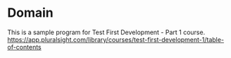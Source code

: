 # Domain
This is a sample program for Test First Development - Part 1 course.  
https://app.pluralsight.com/library/courses/test-first-development-1/table-of-contents
